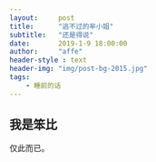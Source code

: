 ```yaml
---
layout:     post
title:      "逃不过的牟小姐"
subtitle:   "还是得说"
date:       2019-1-9 18:00:00
author:     "affe"
header-style : text
header-img: "img/post-bg-2015.jpg"
tags:
    - 睡前的话
---
```


## 我是笨比

仅此而已。





